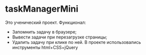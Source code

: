 # taskManagerMini
Это ученический проект. Функционал:
* Запомнить задачу в браузере;
* Вывести задачи при перезагрузке страницы;
* Удалить задачу при клике по ней.
В проекте использовались инструменты html+CSS+jQuery
